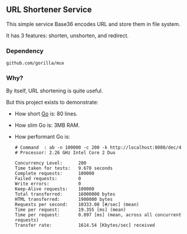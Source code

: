 ## URL Shortener Service

This simple service Base36 encodes URL and store them in file system.

It has 3 features: shorten, unshorten, and redirect.


### Dependency

`github.com/gorilla/mux`

### Why?

By itself, URL shortening is quite useful.

But this project exists to demonstrate:

* How short [Go](http://golang.org/) is: 80 lines.

* How slim Go is: 3MB RAM.

* How performant Go is:
    ```
    # Command  : ab -n 100000 -c 200 -k http://localhost:8080/dec/4
    # Processor: 2.26 GHz Intel Core 2 Duo

    Concurrency Level:      200
    Time taken for tests:   9.678 seconds
    Complete requests:      100000
    Failed requests:        0
    Write errors:           0
    Keep-Alive requests:    100000
    Total transferred:      16000000 bytes
    HTML transferred:       1900000 bytes
    Requests per second:    10333.08 [#/sec] (mean)
    Time per request:       19.355 [ms] (mean)
    Time per request:       0.097 [ms] (mean, across all concurrent requests)
    Transfer rate:          1614.54 [Kbytes/sec] received
    ```